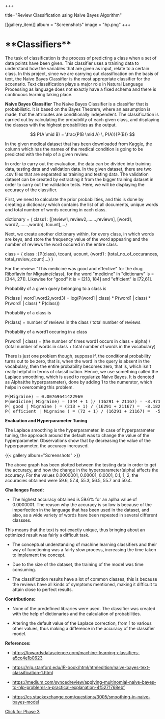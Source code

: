 +++

title="Review Classification using Naive Bayes Algorithm"

[[gallery_item]]
album = "Screenshots"
image = "hp.png" 
+++

<h1>**Classifiers**</h1>
<body>
The task of classification is the process of predicting a class when a set of data points have been given. This classifier uses a training data to understand
how the variables that are given as input, relate to a certain class. In this project, since we are carrying out classification on the basis of text, the Naive Bayes Classifier is the most appropriate classifier for the sccenario.
Text classification plays a major role in Natural Language Processing as language does not exactly have a fixed schema and there is continuous learning taking place.

<script type="text/javascript" src="https://cdnjs.cloudflare.com/ajax/libs/mathjax/2.7.1/MathJax.js?config=TeX-AMS-MML_HTMLorMML">
</script>

**Naive Bayes Classifier**
The Naive Bayes Classifier is a classifier that is probabilistic. It is based on the Bayes Theorem, where an assumption is made, that the attributes are conditionally independent.
The classification is carried out by calculating the probability of each given class, and displaying the classes with the highest probabilities as the output.

$$ P(A \mid B) = \frac{P(B \mid A) \, P(A)}{P(B)} $$
</body>

In the given medical dataset that has been downloaded from Kaggle, the column which has the names of the medical condition is going to be predicted with the help of a given review.

In order to carry out the evaluation, the data can be divided into training data, testing data and validation data. In the given dataset, there are two .csv files that are separated as training and testing data.
The validation dataset can be created by extracting it from the bigger training dataset in order to carry out the validation tests.
Here, we will be displaying the accuracy of the classifier.

First, we need to calculate the prior probabilities, and this is done by creating a dictionary which contains the list of all documents,
unique words and total number of words occuring in each class.

dictionary = { class1 : [[review1, review2,.......,reviewn], 
                              [word1, word2,.......,wordn], 
                              tcount],...}

Next, we create another dictionary within, for every class, in which words are keys, and store the frequency value of the word appearing and the number of reviews the word occured in the entire class.

class = { class : [P(class), tcount, ucount,
                              {word1 : [total_no_of_occurances, total_review_count]...}
                          }
                          
For the review: "This medicine was good and effective" for the drug Riboflavin for Migraine(class),
for the word "medicine" in "dictionary" is = [344, 271]. Likewise for "good" it is = [213, 184] and "efficient" is [72,61].


Probablity of a given query belonging to a class is

P(class | word1,word2,word3) = log(P(word1 | class) * P(word1 | class) * P(word1 | class) * P(class))

Probablity of a class is

P(class) = number of reviews in the class / total number of reviews

Probablity of a word1 occuring in a class

P(word1 | class) = (the number of times word1 occurs in class + alpha) / (total number of words in class + total number of words in the vocabulary)

There is just one problem though, suppose if, the conditional probability turns out to be zero, that is, when the word in the query is absent in the vocabulary, then the entire probability becomes zero, that is, which isn't really helpful in terms of classification.
Hence, we use something called the Laplace smoothing, which is used to regularize Naive Bayes. It is denoted as Alpha(the hyperparameter), done by adding 1 to the numerator, which helps in overcoming this problem.

<pre>
P(Migraine) = 0.00769641422969
P(medicine| Migraine) = (344 + 1 )/ (16291 + 21167) = -3.471825444711263
P( good | Migraine ) = (213 + 1) / (16291 + 21167) =  -8.182364822736424
P( efficient | Migraine ) = (72 + 1) / (16291 + 21167) =  -5.295782736465865
</pre>
</body>

**Evaluation and Hyperparameter Tuning**

The Laplace smoothing is the hyperparameter. In case of hyperparameter tuning, the approach around the default was to change the value of the hyperparameter.
Observations show that by decreasing the value of the hyperparameter, the accuracy increased.

{{< gallery album="Screenshots" >}}

The above graph has been plotted between the testing data in order to get the accuracy, and how the change in the hyperparameter(alpha) affects the accuracy. For the values 0.0000001, 0.00001, 0.0001, 0.1, 1, 2, the accuracies obtained were 59.6, 57.4, 55.3, 56.5, 55.7 and 50.4.

**Challenges Faced:**

* The highest accuracy obtained is 59.6% for an aplha value of 0.0000001. The reason why the accuracy is so low is because of the imperfection in the language that has been used in the dataset, and also, as a wide variety of words have been repeated in several different classses.

This means that the text is not exactly unique, thus bringing about an optimized result was fairly a difficult task.

* The conceptual understanding of machine learning classifiers and their way of functioning was a fairly slow process, increasing the time taken to implement the concept.

* Due to the size of the dataset, the training of the model was time consuming.

* The classification results have a lot of common classes, this is because the reviews have all kinds of symptoms mentioned, making it difficult to attain close to perfect results.

**Contributions:**

* None of the predefined libraries were used. The classifier was created with the help of dictionaries and the calculation of probabilities.

* Altering the default value of the Laplace correction, from 1 to various other values, thus making a difference in the accuracy of the classifier model. 

**References:**

* https://towardsdatascience.com/machine-learning-classifiers-a5cc4e1b0623

* https://nlp.stanford.edu/IR-book/html/htmledition/naive-bayes-text-classification-1.html

* https://medium.com/syncedreview/applying-multinomial-naive-bayes-to-nlp-problems-a-practical-explanation-4f5271768ebf

* https://cs.stackexchange.com/questions/3005/smoothing-in-naive-bayes-model


[Click for Phase 3](https://milind.netlify.com/project/image/)


